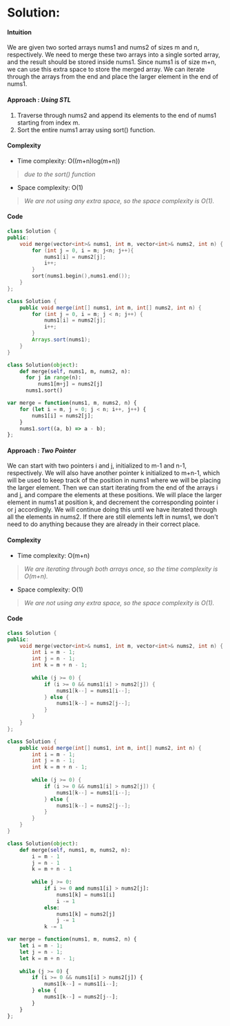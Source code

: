 # Solution:
#### Intuition
<!-- Describe your first thoughts on how to solve this problem. -->

We are given two sorted arrays nums1 and nums2 of sizes m and n, respectively. We need to merge these two arrays into a single sorted array, and the result should be stored inside nums1. Since nums1 is of size m+n, we can use this extra space to store the merged array. We can iterate through the arrays from the end and place the larger element in the end of nums1.
#### Approach : ***Using STL***
1. Traverse through nums2 and append its elements to the end of nums1 starting from index m.
2. Sort the entire nums1 array using sort() function.

#### Complexity
- Time complexity: O((m+n)log(m+n))
<!-- Add your time complexity here, e.g. $$O(n)$$ -->
> *due to the sort() function*

- Space complexity: O(1)
> *We are not using any extra space, so the space complexity is O(1).*
<!-- Add your space complexity here, e.g. $$O(n)$$ -->

#### Code
```cpp
class Solution {
public:
    void merge(vector<int>& nums1, int m, vector<int>& nums2, int n) {
        for (int j = 0, i = m; j<n; j++){
            nums1[i] = nums2[j];
            i++;
        }
        sort(nums1.begin(),nums1.end());
    }
};
```
```java
class Solution {
    public void merge(int[] nums1, int m, int[] nums2, int n) {
        for (int j = 0, i = m; j < n; j++) {
            nums1[i] = nums2[j];
            i++;
        }
        Arrays.sort(nums1);
    }
}


```
```python
class Solution(object):
    def merge(self, nums1, m, nums2, n):
      for j in range(n):
          nums1[m+j] = nums2[j]
      nums1.sort()

```
```javascript
var merge = function(nums1, m, nums2, n) {
    for (let i = m, j = 0; j < n; i++, j++) {
        nums1[i] = nums2[j];
    }
    nums1.sort((a, b) => a - b);
};

```



#### Approach : ***Two Pointer***
<!-- Describe your approach to solving the problem. -->

We can start with two pointers i and j, initialized to m-1 and n-1, respectively. We will also have another pointer k initialized to m+n-1, which will be used to keep track of the position in nums1 where we will be placing the larger element. Then we can start iterating from the end of the arrays i and j, and compare the elements at these positions. We will place the larger element in nums1 at position k, and decrement the corresponding pointer i or j accordingly. We will continue doing this until we have iterated through all the elements in nums2. If there are still elements left in nums1, we don't need to do anything because they are already in their correct place.

#### Complexity
- Time complexity: O(m+n)
<!-- Add your time complexity here, e.g. $$O(n)$$ -->
> *We are iterating through both arrays once, so the time complexity is O(m+n).*

- Space complexity: O(1)
> *We are not using any extra space, so the space complexity is O(1).*
<!-- Add your space complexity here, e.g. $$O(n)$$ -->

#### Code

```cpp
class Solution {
public:
    void merge(vector<int>& nums1, int m, vector<int>& nums2, int n) {
        int i = m - 1;
        int j = n - 1;
        int k = m + n - 1;
        
        while (j >= 0) {
            if (i >= 0 && nums1[i] > nums2[j]) {
                nums1[k--] = nums1[i--];
            } else {
                nums1[k--] = nums2[j--];
            }
        }
    }
};
```
```java
class Solution {
    public void merge(int[] nums1, int m, int[] nums2, int n) {
        int i = m - 1;
        int j = n - 1;
        int k = m + n - 1;
        
        while (j >= 0) {
            if (i >= 0 && nums1[i] > nums2[j]) {
                nums1[k--] = nums1[i--];
            } else {
                nums1[k--] = nums2[j--];
            }
        }
    }
}

```
```python
class Solution(object):
    def merge(self, nums1, m, nums2, n):
        i = m - 1
        j = n - 1
        k = m + n - 1
        
        while j >= 0:
            if i >= 0 and nums1[i] > nums2[j]:
                nums1[k] = nums1[i]
                i -= 1
            else:
                nums1[k] = nums2[j]
                j -= 1
            k -= 1

```
```javascript
var merge = function(nums1, m, nums2, n) {
    let i = m - 1;
    let j = n - 1;
    let k = m + n - 1;
    
    while (j >= 0) {
        if (i >= 0 && nums1[i] > nums2[j]) {
            nums1[k--] = nums1[i--];
        } else {
            nums1[k--] = nums2[j--];
        }
    }
};
```








